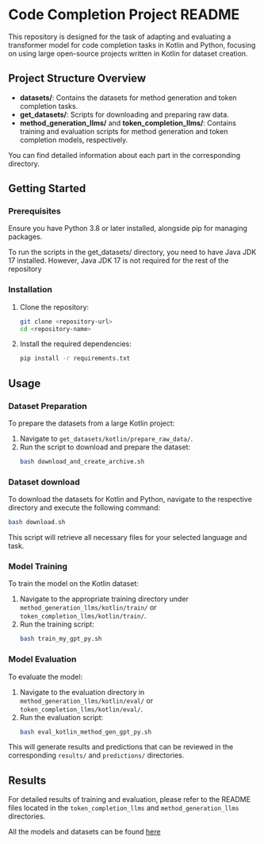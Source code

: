 
# Code Completion Project README

This repository is designed for the task of adapting and evaluating a transformer model for code completion tasks in Kotlin and Python, focusing on using large open-source projects written in Kotlin for dataset creation.

## Project Structure Overview

- **datasets/**: Contains the datasets for method generation and token completion tasks.
- **get_datasets/**: Scripts for downloading and preparing raw data.
- **method_generation_llms/** and **token_completion_llms/**: Contains training and evaluation scripts for method generation and token completion models, respectively.

You can find detailed information about each part in the corresponding directory.

## Getting Started

### Prerequisites

Ensure you have Python 3.8 or later installed, alongside pip for managing packages. 

To run the scripts in the get_datasets/ directory, you need to have Java JDK 17 installed. However, Java JDK 17 is not required for the rest of the repository

### Installation

1. Clone the repository:
   ```bash
   git clone <repository-url>
   cd <repository-name>
   ```

2. Install the required dependencies:
   ```bash
   pip install -r requirements.txt
   ```

## Usage

### Dataset Preparation

To prepare the datasets from a large Kotlin project:
1. Navigate to `get_datasets/kotlin/prepare_raw_data/`.
2. Run the script to download and prepare the dataset:
   ```bash
   bash download_and_create_archive.sh
   ```

### Dataset download

To download the datasets for Kotlin and Python, navigate to the respective directory and execute the following command:


```bash
bash download.sh
```

This script will retrieve all necessary files for your selected language and task.

### Model Training

To train the model on the Kotlin dataset:
1. Navigate to the appropriate training directory under `method_generation_llms/kotlin/train/` or `token_completion_llms/kotlin/train/`.
2. Run the training script:
   ```bash
   bash train_my_gpt_py.sh
   ```

### Model Evaluation

To evaluate the model:
1. Navigate to the evaluation directory in `method_generation_llms/kotlin/eval/` or `token_completion_llms/kotlin/eval/`.
2. Run the evaluation script:
   ```bash
   bash eval_kotlin_method_gen_gpt_py.sh
   ```

This will generate results and predictions that can be reviewed in the corresponding `results/` and `predictions/` directories.

## Results

For detailed results of training and evaluation, please refer to the README files located in the `token_completion_llms` and `method_generation_llms` directories.

All the models and datasets can be found [here](https://huggingface.co/iyubondyrev)